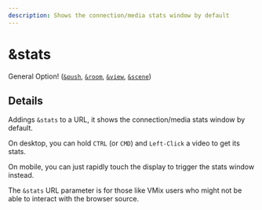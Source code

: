 ```yaml
---
description: Shows the connection/media stats window by default
---
```


# \&stats

General Option! ([`&push`](../source-settings/push.md), [`&room`](room.md), [`&view`](../advanced-settings/view-parameters/view.md), [`&scene`](../advanced-settings/view-parameters/scene.md))

## Details

Addings `&stats` to a URL, it shows the connection/media stats window by default.

On desktop, you can hold `CTRL` (or `CMD`) and `Left-Click` a video to get its stats.

On mobile, you can just rapidly touch the display to trigger the stats window instead.

The `&stats` URL parameter is for those like VMix users who might not be able to interact with the browser source.
